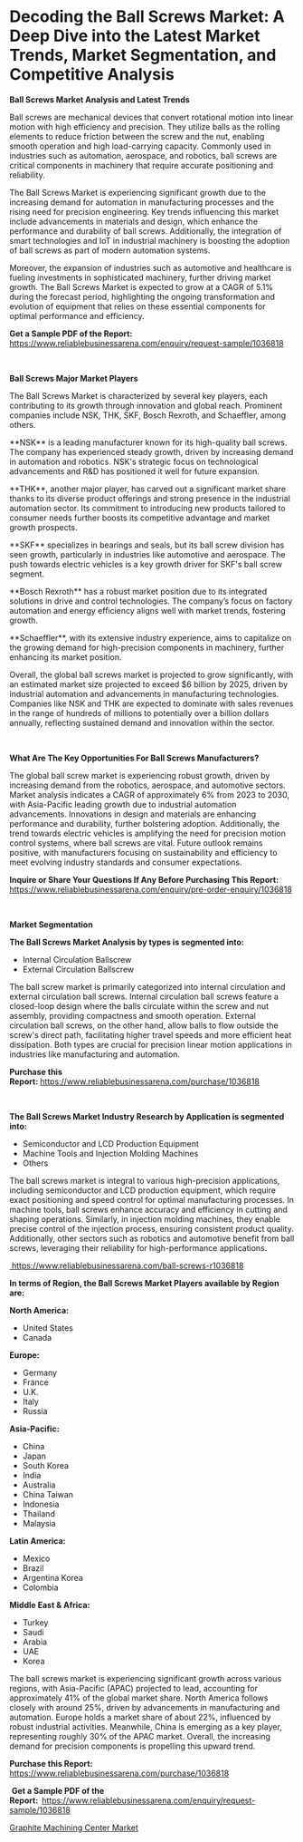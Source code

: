 <p><h1>Decoding the Ball Screws Market: A Deep Dive into the Latest Market Trends, Market Segmentation, and Competitive Analysis</h1></p><p><strong>Ball Screws Market Analysis and Latest Trends</strong></p>
<p><p>Ball screws are mechanical devices that convert rotational motion into linear motion with high efficiency and precision. They utilize balls as the rolling elements to reduce friction between the screw and the nut, enabling smooth operation and high load-carrying capacity. Commonly used in industries such as automation, aerospace, and robotics, ball screws are critical components in machinery that require accurate positioning and reliability.</p><p>The Ball Screws Market is experiencing significant growth due to the increasing demand for automation in manufacturing processes and the rising need for precision engineering. Key trends influencing this market include advancements in materials and design, which enhance the performance and durability of ball screws. Additionally, the integration of smart technologies and IoT in industrial machinery is boosting the adoption of ball screws as part of modern automation systems.</p><p>Moreover, the expansion of industries such as automotive and healthcare is fueling investments in sophisticated machinery, further driving market growth. The Ball Screws Market is expected to grow at a CAGR of 5.1% during the forecast period, highlighting the ongoing transformation and evolution of equipment that relies on these essential components for optimal performance and efficiency.</p></p>
<p><strong>Get a Sample PDF of the Report:&nbsp;</strong> <a href="https://www.reliablebusinessarena.com/enquiry/request-sample/1036818?utm_campaign=3042&utm_medium=2&utm_source=Github&utm_content=ia&utm_term=09042025&utm_id=ball-screws">https://www.reliablebusinessarena.com/enquiry/request-sample/1036818</a></p>
<p>&nbsp;</p>
<p><strong>Ball Screws Major Market Players</strong></p>
<p><p>The Ball Screws Market is characterized by several key players, each contributing to its growth through innovation and global reach. Prominent companies include NSK, THK, SKF, Bosch Rexroth, and Schaeffler, among others.</p><p>**NSK** is a leading manufacturer known for its high-quality ball screws. The company has experienced steady growth, driven by increasing demand in automation and robotics. NSK's strategic focus on technological advancements and R&D has positioned it well for future expansion.</p><p>**THK**, another major player, has carved out a significant market share thanks to its diverse product offerings and strong presence in the industrial automation sector. Its commitment to introducing new products tailored to consumer needs further boosts its competitive advantage and market growth prospects.</p><p>**SKF** specializes in bearings and seals, but its ball screw division has seen growth, particularly in industries like automotive and aerospace. The push towards electric vehicles is a key growth driver for SKF's ball screw segment.</p><p>**Bosch Rexroth** has a robust market position due to its integrated solutions in drive and control technologies. The company’s focus on factory automation and energy efficiency aligns well with market trends, fostering growth.</p><p>**Schaeffler**, with its extensive industry experience, aims to capitalize on the growing demand for high-precision components in machinery, further enhancing its market position.</p><p>Overall, the global ball screws market is projected to grow significantly, with an estimated market size projected to exceed $6 billion by 2025, driven by industrial automation and advancements in manufacturing technologies. Companies like NSK and THK are expected to dominate with sales revenues in the range of hundreds of millions to potentially over a billion dollars annually, reflecting sustained demand and innovation within the sector.</p></p>
<p>&nbsp;</p>
<p><strong>What Are The Key Opportunities For Ball Screws Manufacturers?</strong></p>
<p><p>The global ball screw market is experiencing robust growth, driven by increasing demand from the robotics, aerospace, and automotive sectors. Market analysis indicates a CAGR of approximately 6% from 2023 to 2030, with Asia-Pacific leading growth due to industrial automation advancements. Innovations in design and materials are enhancing performance and durability, further bolstering adoption. Additionally, the trend towards electric vehicles is amplifying the need for precision motion control systems, where ball screws are vital. Future outlook remains positive, with manufacturers focusing on sustainability and efficiency to meet evolving industry standards and consumer expectations.</p></p>
<p><strong>Inquire or Share Your Questions If Any Before Purchasing This Report:</strong> <a href="https://www.reliablebusinessarena.com/enquiry/pre-order-enquiry/1036818?utm_campaign=3042&utm_medium=2&utm_source=Github&utm_content=ia&utm_term=09042025&utm_id=ball-screws">https://www.reliablebusinessarena.com/enquiry/pre-order-enquiry/1036818</a></p>
<p>&nbsp;</p>
<p><strong>Market Segmentation</strong></p>
<p><strong>The Ball Screws Market Analysis by types is segmented into:</strong></p>
<p><ul><li>Internal Circulation Ballscrew</li><li>External Circulation Ballscrew</li></ul></p>
<p><p>The ball screw market is primarily categorized into internal circulation and external circulation ball screws. Internal circulation ball screws feature a closed-loop design where the balls circulate within the screw and nut assembly, providing compactness and smooth operation. External circulation ball screws, on the other hand, allow balls to flow outside the screw's direct path, facilitating higher travel speeds and more efficient heat dissipation. Both types are crucial for precision linear motion applications in industries like manufacturing and automation.</p></p>
<p><strong>Purchase this Report:&nbsp;</strong><a href="https://www.reliablebusinessarena.com/purchase/1036818?utm_campaign=3042&utm_medium=2&utm_source=Github&utm_content=ia&utm_term=09042025&utm_id=ball-screws">https://www.reliablebusinessarena.com/purchase/1036818</a></p>
<p>&nbsp;</p>
<p><strong>The Ball Screws Market Industry Research by Application is segmented into:</strong></p>
<p><ul><li>Semiconductor and LCD Production Equipment</li><li>Machine Tools and Injection Molding Machines</li><li>Others</li></ul></p>
<p><p>The ball screws market is integral to various high-precision applications, including semiconductor and LCD production equipment, which require exact positioning and speed control for optimal manufacturing processes. In machine tools, ball screws enhance accuracy and efficiency in cutting and shaping operations. Similarly, in injection molding machines, they enable precise control of the injection process, ensuring consistent product quality. Additionally, other sectors such as robotics and automotive benefit from ball screws, leveraging their reliability for high-performance applications.</p></p>
<p><a href="https://www.reliablebusinessarena.com/ball-screws-r1036818?utm_campaign=3042&utm_medium=2&utm_source=Github&utm_content=ia&utm_term=09042025&utm_id=ball-screws">&nbsp;https://www.reliablebusinessarena.com/ball-screws-r1036818</a></p>
<p><strong>In terms of Region, the Ball Screws Market Players available by Region are:</strong></p>
<p>
    <p> <strong> North America: </strong>
        <ul>
            <li>United States</li>
            <li>Canada</li>
        </ul>
        </p> 
    <p> <strong> Europe: </strong>
        <ul>
            <li>Germany</li>
            <li>France</li>
            <li>U.K.</li>
            <li>Italy</li>
            <li>Russia</li>
        </ul>
        </p> 
    <p> <strong> Asia-Pacific: </strong>
        <ul>
            <li>China</li>
            <li>Japan</li>
            <li>South Korea</li>
            <li>India</li>
            <li>Australia</li>
            <li>China Taiwan</li>
            <li>Indonesia</li>
            <li>Thailand</li>
            <li>Malaysia</li>
        </ul>
        </p> 
    <p> <strong> Latin America: </strong>
        <ul>
            <li>Mexico</li>
            <li>Brazil</li>
            <li>Argentina Korea</li>
            <li>Colombia</li>
        </ul>
        </p> 
    <p> <strong> Middle East & Africa: </strong>
        <ul>
            <li>Turkey</li>
            <li>Saudi</li>
            <li>Arabia</li>
            <li>UAE</li>
            <li>Korea</li>
        </ul>
    </p>
    </p>
<p><p>The ball screws market is experiencing significant growth across various regions, with Asia-Pacific (APAC) projected to lead, accounting for approximately 41% of the global market share. North America follows closely with around 25%, driven by advancements in manufacturing and automation. Europe holds a market share of about 22%, influenced by robust industrial activities. Meanwhile, China is emerging as a key player, representing roughly 30% of the APAC market. Overall, the increasing demand for precision components is propelling this upward trend.</p></p>
<p><strong>Purchase this Report: </strong><a href="https://www.reliablebusinessarena.com/purchase/1036818?utm_campaign=3042&utm_medium=2&utm_source=Github&utm_content=ia&utm_term=09042025&utm_id=ball-screws">https://www.reliablebusinessarena.com/purchase/1036818</a></p>
<p>&nbsp;<strong>Get a Sample PDF of the Report:&nbsp;&nbsp;</strong><a href="https://www.reliablebusinessarena.com/enquiry/request-sample/1036818?utm_campaign=3042&utm_medium=2&utm_source=Github&utm_content=ia&utm_term=09042025&utm_id=ball-screws">https://www.reliablebusinessarena.com/enquiry/request-sample/1036818</a></p>
<p><strong></strong></p>
<p><p><a href="https://github.com/tumacaakesha78/Market-Research-Report-List-1/blob/main/graphite-machining-center-market.md?utm_campaign=3042&utm_medium=2&utm_source=Github&utm_content=ia&utm_term=09042025&utm_id=ball-screws">Graphite Machining Center Market</a></p></p>